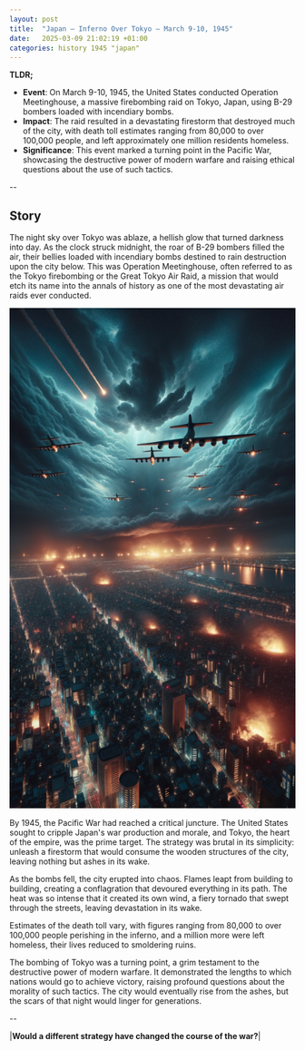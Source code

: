 ```yaml
---
layout: post
title:  "Japan – Inferno Over Tokyo – March 9-10, 1945"
date:   2025-03-09 21:02:19 +01:00
categories: history 1945 "japan"
---
```


**TLDR;**
- **Event**: On March 9-10, 1945, the United States conducted Operation Meetinghouse, a massive firebombing raid on Tokyo, Japan, using B-29 bombers loaded with incendiary bombs.
- **Impact**: The raid resulted in a devastating firestorm that destroyed much of the city, with death toll estimates ranging from 80,000 to over 100,000 people, and left approximately one million residents homeless.
- **Significance**: This event marked a turning point in the Pacific War, showcasing the destructive power of modern warfare and raising ethical questions about the use of such tactics.

--

## Story

The night sky over Tokyo was ablaze, a hellish glow that turned darkness into day. As the clock struck midnight, the roar of B-29 bombers filled the air, their bellies loaded with incendiary bombs destined to rain destruction upon the city below. This was Operation Meetinghouse, often referred to as the Tokyo firebombing or the Great Tokyo Air Raid, a mission that would etch its name into the annals of history as one of the most devastating air raids ever conducted.

![Image](/assets/images/09_March_9932deb47ca6bbd8d85219dd7881e912.png)

By 1945, the Pacific War had reached a critical juncture. The United States sought to cripple Japan's war production and morale, and Tokyo, the heart of the empire, was the prime target. The strategy was brutal in its simplicity: unleash a firestorm that would consume the wooden structures of the city, leaving nothing but ashes in its wake.

As the bombs fell, the city erupted into chaos. Flames leapt from building to building, creating a conflagration that devoured everything in its path. The heat was so intense that it created its own wind, a fiery tornado that swept through the streets, leaving devastation in its wake.

Estimates of the death toll vary, with figures ranging from 80,000 to over 100,000 people perishing in the inferno, and a million more were left homeless, their lives reduced to smoldering ruins.

The bombing of Tokyo was a turning point, a grim testament to the destructive power of modern warfare. It demonstrated the lengths to which nations would go to achieve victory, raising profound questions about the morality of such tactics. The city would eventually rise from the ashes, but the scars of that night would linger for generations.

--

|**Would a different strategy have changed the course of the war?**|


